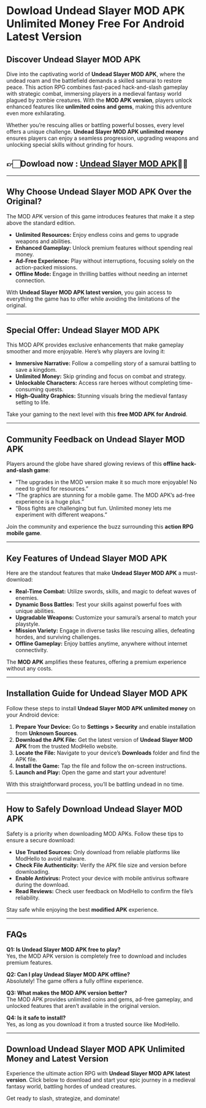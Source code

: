 # Dowload Undead Slayer MOD APK Unlimited Money Free For Android Latest Version

## Discover Undead Slayer MOD APK  

Dive into the captivating world of **Undead Slayer MOD APK**, where the undead roam and the battlefield demands a skilled samurai to restore peace. This action RPG combines fast-paced hack-and-slash gameplay with strategic combat, immersing players in a medieval fantasy world plagued by zombie creatures. With the **MOD APK version**, players unlock enhanced features like **unlimited coins and gems**, making this adventure even more exhilarating.  

Whether you’re rescuing allies or battling powerful bosses, every level offers a unique challenge. **Undead Slayer MOD APK unlimited money** ensures players can enjoy a seamless progression, upgrading weapons and unlocking special skills without grinding for hours.  


## 👉🏻Dowload now : [Undead Slayer MOD APK](https://modhello.com/undead-slayer-extreme/)👌🏻
---

## Why Choose Undead Slayer MOD APK Over the Original?  

The MOD APK version of this game introduces features that make it a step above the standard edition.  

- **Unlimited Resources:** Enjoy endless coins and gems to upgrade weapons and abilities.  
- **Enhanced Gameplay:** Unlock premium features without spending real money.  
- **Ad-Free Experience:** Play without interruptions, focusing solely on the action-packed missions.  
- **Offline Mode:** Engage in thrilling battles without needing an internet connection.  

With **Undead Slayer MOD APK latest version**, you gain access to everything the game has to offer while avoiding the limitations of the original.  

---

## Special Offer: Undead Slayer MOD APK  

This MOD APK provides exclusive enhancements that make gameplay smoother and more enjoyable. Here’s why players are loving it:  

- **Immersive Narrative:** Follow a compelling story of a samurai battling to save a kingdom.  
- **Unlimited Money:** Skip grinding and focus on combat and strategy.  
- **Unlockable Characters:** Access rare heroes without completing time-consuming quests.  
- **High-Quality Graphics:** Stunning visuals bring the medieval fantasy setting to life.  

Take your gaming to the next level with this **free MOD APK for Android**.  

---

## Community Feedback on Undead Slayer MOD APK  

Players around the globe have shared glowing reviews of this **offline hack-and-slash game**:  

- “The upgrades in the MOD version make it so much more enjoyable! No need to grind for resources.”  
- “The graphics are stunning for a mobile game. The MOD APK’s ad-free experience is a huge plus.”  
- “Boss fights are challenging but fun. Unlimited money lets me experiment with different weapons.”  

Join the community and experience the buzz surrounding this **action RPG mobile game**.  

---

## Key Features of Undead Slayer MOD APK  

Here are the standout features that make **Undead Slayer MOD APK** a must-download:  

- **Real-Time Combat:** Utilize swords, skills, and magic to defeat waves of enemies.  
- **Dynamic Boss Battles:** Test your skills against powerful foes with unique abilities.  
- **Upgradable Weapons:** Customize your samurai’s arsenal to match your playstyle.  
- **Mission Variety:** Engage in diverse tasks like rescuing allies, defeating hordes, and surviving challenges.  
- **Offline Gameplay:** Enjoy battles anytime, anywhere without internet connectivity.  

The **MOD APK** amplifies these features, offering a premium experience without any costs.  

---

## Installation Guide for Undead Slayer MOD APK  

Follow these steps to install **Undead Slayer MOD APK unlimited money** on your Android device:  

1. **Prepare Your Device:** Go to **Settings > Security** and enable installation from **Unknown Sources**.  
2. **Download the APK File:** Get the latest version of **Undead Slayer MOD APK** from the trusted ModHello website.  
3. **Locate the File:** Navigate to your device’s **Downloads** folder and find the APK file.  
4. **Install the Game:** Tap the file and follow the on-screen instructions.  
5. **Launch and Play:** Open the game and start your adventure!  

With this straightforward process, you’ll be battling undead in no time.  

---

## How to Safely Download Undead Slayer MOD APK  

Safety is a priority when downloading MOD APKs. Follow these tips to ensure a secure download:  

- **Use Trusted Sources:** Only download from reliable platforms like ModHello to avoid malware.  
- **Check File Authenticity:** Verify the APK file size and version before downloading.  
- **Enable Antivirus:** Protect your device with mobile antivirus software during the download.  
- **Read Reviews:** Check user feedback on ModHello to confirm the file’s reliability.  

Stay safe while enjoying the best **modified APK** experience.  

---

## FAQs  

**Q1: Is Undead Slayer MOD APK free to play?**  
Yes, the MOD APK version is completely free to download and includes premium features.  

**Q2: Can I play Undead Slayer MOD APK offline?**  
Absolutely! The game offers a fully offline experience.  

**Q3: What makes the MOD APK version better?**  
The MOD APK provides unlimited coins and gems, ad-free gameplay, and unlocked features that aren’t available in the original version.  

**Q4: Is it safe to install?**  
Yes, as long as you download it from a trusted source like ModHello.  

---

## Download Undead Slayer MOD APK Unlimited Money and Latest Version  

Experience the ultimate action RPG with **Undead Slayer MOD APK latest version**. Click below to download and start your epic journey in a medieval fantasy world, battling hordes of undead creatures.  

Get ready to slash, strategize, and dominate!
